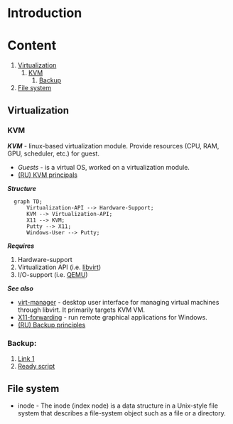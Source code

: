 # Introduction

# Content
1. [Virtualization](#virtualization)
   1. [KVM](#kvm)
      1. [Backup](#backup)
2. [File system](#file-system)

## Virtualization
### KVM
***KVM*** - linux-based virtualization module. Provide resources (CPU, RAM, GPU, scheduler, etc.) for guest.
- *Guests* - is a virtual OS, worked on a virtualization module. 
- [(RU) KVM principals](https://habr.com/en/post/466549/)

***Structure***
```mermaid
  graph TD;
      Virtualization-API --> Hardware-Support;
      KVM --> Virtualization-API;
      X11 --> KVM;
      Putty --> X11;
      Windows-User --> Putty;
```

***Requires***
1. Hardware-support
2. Virtualization API (i.e. [libvirt](https://libvirt.org/))
3. I/O-support (i.e. [QEMU](https://habr.com/en/post/466549/))


***See also***
- [virt-manager](https://github.com/virt-manager/virt-manager) - desktop user interface for managing virtual machines through libvirt. It primarily targets KVM VM.
- [X11-forwarding](https://www.businessnewsdaily.com/11035-how-to-use-x11-forwarding.html#:~:text=X11%20forwarding%20is%20a%20mechanism,to%20your%20local%20Windows%20machine.) - run remote graphical applications for Windows.
- [(RU) Backup principles](https://docs.ispsystem.ru/vmmanager-kvm/rezervnoe-kopirovanie/printsipy-rezervnogo-kopirovaniya)


### Backup:
1. [Link 1](https://schh.medium.com/backup-and-restore-kvm-vms-21c049e707c1)
2. [Ready script](https://nixlab.org/blog/backup-kvm-virtual-machines)


## File system
- inode - The inode (index node) is a data structure in a Unix-style file system that describes a file-system object such as a file or a directory.